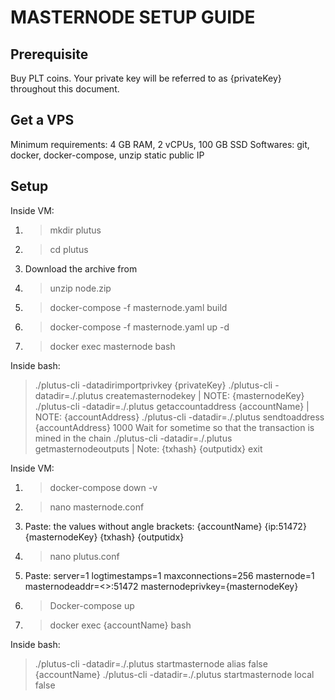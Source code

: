 MASTERNODE SETUP GUIDE
========================

Prerequisite
---------------------
Buy PLT coins.
Your private key will be referred to as {privateKey} throughout this document. 

Get a VPS
---------------------
Minimum requirements: 4 GB RAM, 2 vCPUs, 100 GB SSD
Softwares: git, docker, docker-compose, unzip
static public IP

Setup
----------------------

Inside VM:
1. > mkdir plutus
2. > cd plutus
3.   Download the archive from 
4. > unzip node.zip
5. > docker-compose -f masternode.yaml build
6. > docker-compose -f masternode.yaml up -d
7. > docker exec masternode bash

Inside bash:
> ./plutus-cli -datadirimportprivkey {privateKey}
> ./plutus-cli -datadir=./.plutus createmasternodekey | NOTE: {masternodeKey}
> ./plutus-cli -datadir=./.plutus getaccountaddress {accountName} | NOTE: {accountAddress}
> ./plutus-cli -datadir=./.plutus sendtoaddress {accountAddress} 1000
> Wait for sometime so that the transaction is mined in the chain
> ./plutus-cli -datadir=./.plutus getmasternodeoutputs | Note: {txhash} {outputidx}
> exit

Inside VM:
1. > docker-compose down -v
2. > nano masternode.conf
3. Paste: the values without angle brackets: {accountName} {ip:51472} {masternodeKey} {txhash} {outputidx} 
4. > nano plutus.conf
5. Paste:
 server=1
 logtimestamps=1
 maxconnections=256
 masternode=1
 masternodeaddr=<>:51472
 masternodeprivkey={masternodeKey}
6. > Docker-compose up
7. > docker exec {accountName} bash

Inside bash:
> ./plutus-cli -datadir=./.plutus startmasternode alias false {accountName}
> ./plutus-cli -datadir=./.plutus startmasternode local false
